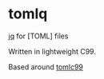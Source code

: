 tomlq
======
[jq](https://stedolan.github.io/jq/) for [TOML] files

Written in lightweight C99.

Based around [tomlc99](https://github.com/cktan/tomlc99)
